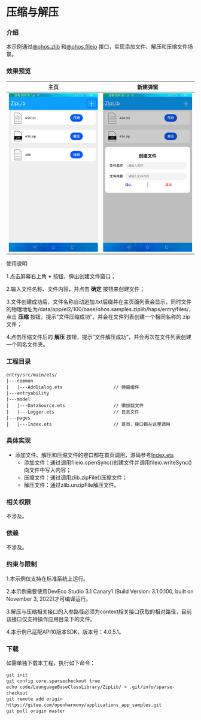# 压缩与解压

### 介绍

本示例通过[@ohos.zlib](https://gitee.com/openharmony/docs/blob/master/zh-cn/application-dev/reference/apis/js-apis-zlib.md)
和[@ohos.fileio](https://gitee.com/openharmony/docs/blob/master/zh-cn/application-dev/reference/apis/js-apis-fileio.md) 接口，实现添加文件、解压和压缩文件场景。

### 效果预览

|主页|新建弹窗|
|---|---|
|![](screenshots/device/main.png)|![](screenshots/device/create.png)|

使用说明

1.点击屏幕右上角 **+** 按钮，弹出创建文件窗口；

2.输入文件名称、文件内容，并点击 **确定** 按钮来创建文件；

3.文件创建成功后，文件名称自动追加.txt后缀并在主页面列表会显示，同时文件的物理地址为/data/app/el2/100/base/ohos.samples.ziplib/haps/entry/files/，点击 **压缩** 按钮，提示“文件压缩成功”，并会在文件列表创建一个相同名称的.zip文件；

4.点击压缩文件后的 **解压** 按钮，提示“文件解压成功”，并会再次在文件列表创建一个同名文件夹。

### 工程目录

```
entry/src/main/ets/
|---common
|   |---AddDialog.ets                   // 弹窗组件
|---entryability
|---model
|   |---DataSource.ets                  // 懒加载文件
|   |---Logger.ets                      // 日志文件
|---pages
|   |---Index.ets                       // 首页，接口都在这里调用
``` 

### 具体实现

* 添加文件、解压和压缩文件的接口都在首页调用，源码参考[Index.ets](https://gitee.com/openharmony/applications_app_samples/blob/master/code/LaunguageBaseClassLibrary/ZipLib/entry/src/main/ets/pages/Index.ets)
  * 添加文件：通过调用fileio.openSync()创建文件并调用fileio.writeSync()向文件中写入内容；
  * 压缩文件：通过调用zlib.zipFile()压缩文件；
  * 解压文件：通过zlib.unzipFile解压文件。

### 相关权限

不涉及。

### 依赖

不涉及。

### 约束与限制

1.本示例仅支持在标准系统上运行。

2.本示例需要使用DevEco Studio 3.1 Canary1 (Build Version: 3.1.0.100, built on November 3, 2022)才可编译运行。

3.解压与压缩相关接口的入参路径必须为context相关接口获取的相对路径，目前该接口仅支持操作应用目录下的文件。

4.本示例已适配API10版本SDK，版本号：4.0.5.1。

### 下载

如需单独下载本工程，执行如下命令：

```
git init
git config core.sparsecheckout true
echo code/LaunguageBaseClassLibrary/ZipLib/ > .git/info/sparse-checkout
git remote add origin https://gitee.com/openharmony/applications_app_samples.git
git pull origin master
```